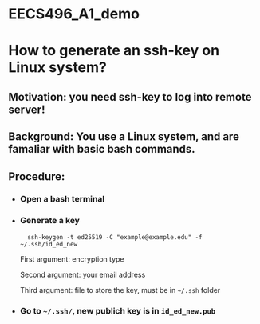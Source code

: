 # EECS496_A1_demo
# How to generate an ssh-key on Linux system?

## Motivation: you need ssh-key to log into remote server!
## Background: You use a Linux system, and are famaliar with basic bash commands. 

## Procedure: 
+ ### Open a bash terminal
+ ### Generate a key
        
        ssh-keygen -t ed25519 -C "example@example.edu" -f ~/.ssh/id_ed_new
    First argument: encryption type

    Second argument: your email address

    Third argument: file to store the key, must be in `~/.ssh` folder
+ ### Go to `~/.ssh/`, new publich key is in `id_ed_new.pub` 
